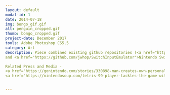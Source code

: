 ```yaml
---
layout: default
modal-id: 1
date: 2014-07-18
img: bongo_gif.gif
alt: penguin_cropped.gif
thumb: bongo_cropped.gif
project-date: December 2017
tools: Adobe Photoshop CS5.5
category: Art
description: Piece combined existing github repositories (<a href="https://github.com/brownan/Gamecube-N64-Controller">Gamecube to N64 Controller adapter</a>
and <a href="https://github.com/jwhop/SwitchInputEmulator">Nintendo Switch Controller Emulator</a> ) to allow compatibility with the 2003 Donkey Kong Bongo controller. 

Related Press and Media - 
<a href="https://gonintendo.com/stories/330898-man-creates-own-personal-hell-plays-tetris-99-with-dk-bongos">Go Nintendo Article</a> (<a href="https://twitter.com/GoNintendoTweet/status/1106647829370540032">Tweet</a>)
<a href="https://nintendosoup.com/tetris-99-player-tackles-the-game-with-modded-dk-bongo-controller/">Nintendo Soup Article</a> (<a href="https://twitter.com/ninsoup/status/1106732052873990145">Tweet</a>)


---
```


